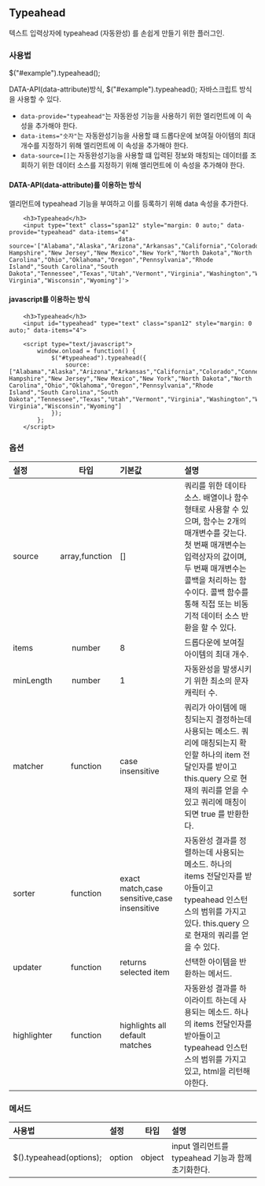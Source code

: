 <!--
{
    "id": 45,
    "title": "Typeahead",
    "outline": "텍스트 입력상자에 typeahead (자동완성) 를 손쉽게 만들기 위한 플러그인. data-attribute를 이용하는 방식. 엘리먼트에 typeahead 기능을 부여하고 이를 등록하기 위해 data 속성을 추가한다...",
    "tags": ["widget"],
    "order": [4, 3, 14],
    "thumbnail": "4.3.14.typeahead.png"
}
-->

## Typeahead
텍스트 입력상자에 typeahead (자동완성) 를 손쉽게 만들기 위한 플러그인.

### 사용법
$("#example").typeahead();

DATA-API(data-attribute)방식, $("#example").typeahead(); 자바스크립트 방식을 사용할 수 있다.

- `data-provide="typeahead"`는 자동완성 기능을 사용하기 위한 엘리먼트에 이 속성을 추가해야 한다.
- `data-items="숫자"`는 자동완성기능을 사용할 떄 드롭다운에 보여질 아이템의 최대 개수를 지정하기 위해 엘리먼트에 이 속성을 추가해야 한다.
- `data-source=[]`는 자동완성기능을 사용할 떄 입력된 정보와 매칭되는 데이터를 조회하기 위한 데이터 소스를 지정하기 위해 엘리먼트에 이 속성을 추가해야 한다.

#### DATA-API(data-attribute)를 이용하는 방식

엘리먼트에 typeahead 기능을 부여하고 이를 등록하기 위해 data 속성을 추가한다.

``` cm, { "iframe-height": "300px", "iframe-auto-height": false }
    <h3>Typeahead</h3>
	<input type="text" class="span12" style="margin: 0 auto;" data-provide="typeahead" data-items="4"
    						   data-source='["Alabama","Alaska","Arizona","Arkansas","California","Colorado","Connecticut","Delaware","Florida","Georgia","Hawaii","Idaho","Illinois","Indiana","Iowa","Kansas","Kentucky","Louisiana","Maine","Maryland","Massachusetts","Michigan","Minnesota","Mississippi","Missouri","Montana","Nebraska","Nevada","New Hampshire","New Jersey","New Mexico","New York","North Dakota","North Carolina","Ohio","Oklahoma","Oregon","Pennsylvania","Rhode Island","South Carolina","South Dakota","Tennessee","Texas","Utah","Vermont","Virginia","Washington","West Virginia","Wisconsin","Wyoming"]'>
```

#### javascript를 이용하는 방식

``` cm, { "iframe-height": "300px", "iframe-auto-height": false }
    <h3>Typeahead</h3>
	<input id="typeahead" type="text" class="span12" style="margin: 0 auto;" data-items="4">

    <script type="text/javascript">
        window.onload = function() {
            $("#typeahead").typeahead({
                source: ["Alabama","Alaska","Arizona","Arkansas","California","Colorado","Connecticut","Delaware","Florida","Georgia","Hawaii","Idaho","Illinois","Indiana","Iowa","Kansas","Kentucky","Louisiana","Maine","Maryland","Massachusetts","Michigan","Minnesota","Mississippi","Missouri","Montana","Nebraska","Nevada","New Hampshire","New Jersey","New Mexico","New York","North Dakota","North Carolina","Ohio","Oklahoma","Oregon","Pennsylvania","Rhode Island","South Carolina","South Dakota","Tennessee","Texas","Utah","Vermont","Virginia","Washington","West Virginia","Wisconsin","Wyoming"]
            });
        };
    </script>
```

### 옵션
설정 | 타입 | 기본값 | 설명
:-- | :-: | :-- | :--
source | array,function | [] | 쿼리를 위한 데이타 소스. 배열이나 함수 형태로 사용할 수 있으며, 함수는 2개의 매개변수를 갖는다. 첫 번째 매개변수는 입력상자의 값이며, 두 번째 매개변수는 콜백을 처리하는 함수이다. 콜백 함수를 통해 직접 또는 비동기적 데이터 소스 반환을 할 수 있다.
items | number | 8 | 드롭다운에 보여질 아이템의 최대 개수.
minLength | number | 1 | 자동완성을 발생시키기 위한 최소의 문자 캐릭터 수.
matcher | function | case insensitive | 쿼리가 아이템에 매칭되는지 결정하는데 사용되는 메소드. 쿼리에 매칭되는지 확인할 하나의 item 전달인자를 받이고 this.query 으로 현재의 쿼리를 얻을 수 있고 쿼리에 매칭이 되면 true 를 반환한다.
sorter | function | exact match,case sensitive,case insensitive | 자동완성 결과를 정렬하는데 사용되는 메소드. 하나의 items 전달인자를 받아들이고 typeahead 인스턴스의 범위를 가지고 있다. this.query 으로 현재의 쿼리를 얻을 수 있다.
updater | function | returns selected item | 선택한 아이템을 반환하는 메서드.
highlighter | function | highlights all default matches | 자동완성 결과를 하이라이트 하는데 사용되는 메소드. 하나의 items 전달인자를 받아들이고 typeahead 인스턴스의 범위를 가지고 있고, html을 리턴해야한다.

### 메서드

사용법 | 설정 | 타입 | 설명
:-- | :-- | :-: | :--
$().typeahead(options); | option | object | input 엘리먼트를 typeahead 기능과 함께 초기화한다.

<script type="text/javascript">
var $table = $("table");
$table.addClass("table table-bordered");
$table.find("thead tr > th:not(th:nth-child(4))").addClass("fixed_table");
$table.find("tbody tr > td:not(td:nth-child(4))").addClass("fixed_table");
</script>
